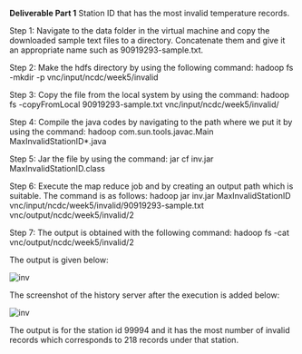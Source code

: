 **Deliverable Part 1**
Station ID that has the most invalid temperature records.

Step 1: Navigate to the data folder in the virtual machine and copy the downloaded sample text files to a directory. Concatenate them and give it an appropriate name such as 90919293-sample.txt.

Step 2: Make the hdfs directory by using the following command:
hadoop fs -mkdir -p vnc/input/ncdc/week5/invalid

Step 3: Copy the file from the local system by using the command: 
hadoop fs -copyFromLocal 90919293-sample.txt vnc/input/ncdc/week5/invalid/

Step 4: Compile the java codes by navigating to the path where we put it by using the command: 
hadoop com.sun.tools.javac.Main MaxInvalidStationID*.java

Step 5: Jar the file by using the command: 
jar cf inv.jar MaxInvalidStationID.class

Step 6: Execute the map reduce job and by creating an output path which is suitable. The command is as follows: 
hadoop jar inv.jar MaxInvalidStationID vnc/input/ncdc/week5/invalid/90919293-sample.txt vnc/output/ncdc/week5/invalid/2

Step 7: The output is obtained with the following command:
hadoop fs -cat vnc/output/ncdc/week5/invalid/2

The output is given below:

![inv](https://github.com/illinoistech-itm/vchandrasekaran/blob/master/ITMD-521/Images/week5invalid.PNG)

The screenshot of the history server after the execution is added below:

![inv](https://github.com/illinoistech-itm/vchandrasekaran/blob/master/ITMD-521/Images/history_server_invalid_week5.PNG)

The output is for the station id 99994 and it has the most number of invalid records which corresponds to 218 records under that station. 